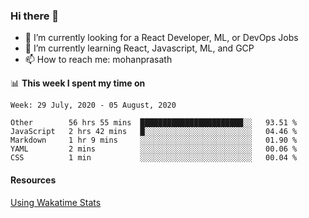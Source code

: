 ### Hi there 👋

- 🔭 I’m currently looking for a React Developer, ML, or DevOps Jobs
- 🌱 I’m currently learning React, Javascript, ML, and GCP
- 📫 How to reach me: mohanprasath

📊 **This week I spent my time on**
<!--START_SECTION:waka-->
```text
Week: 29 July, 2020 - 05 August, 2020

Other        56 hrs 55 mins  ███████████████████████░░   93.51 % 
JavaScript   2 hrs 42 mins   █░░░░░░░░░░░░░░░░░░░░░░░░   04.46 % 
Markdown     1 hr 9 mins     ░░░░░░░░░░░░░░░░░░░░░░░░░   01.90 % 
YAML         2 mins          ░░░░░░░░░░░░░░░░░░░░░░░░░   00.06 % 
CSS          1 min           ░░░░░░░░░░░░░░░░░░░░░░░░░   00.04 %
```
<!--END_SECTION:waka-->

#### Resources
[Using Wakatime Stats](https://github.com/marketplace/actions/waka-readme)
